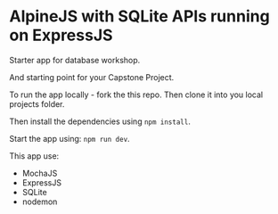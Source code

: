 # AlpineJS with SQLite APIs running on ExpressJS

Starter app for database workshop.

And starting point for your Capstone Project.

To run the app locally - fork the this repo.
Then clone it into you local projects folder.

Then install the dependencies using `npm install`.

Start the app using: `npm run dev`.

This app use:

* MochaJS
* ExpressJS
* SQLite
* nodemon